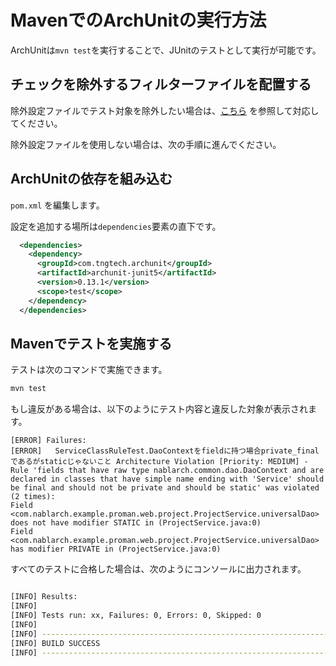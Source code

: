 # MavenでのArchUnitの実行方法

ArchUnitは`mvn test`を実行することで、JUnitのテストとして実行が可能です。

## チェックを除外するフィルターファイルを配置する

除外設定ファイルでテスト対象を除外したい場合は、[こちら](Ops-Rule.md#%E9%99%A4%E5%A4%96%E8%A8%AD%E5%AE%9A%E3%83%95%E3%82%A1%E3%82%A4%E3%83%AB%E3%81%AB%E8%A8%98%E8%BC%89%E3%81%97%E3%81%99%E3%81%B9%E3%81%A6%E3%81%AE%E3%82%A2%E3%83%BC%E3%82%AD%E3%83%86%E3%82%AF%E3%83%81%E3%83%A3%E3%83%86%E3%82%B9%E3%83%88%E3%81%8B%E3%82%89%E9%99%A4%E5%A4%96%E3%81%99%E3%82%8B) を参照して対応してください。

除外設定ファイルを使用しない場合は、次の手順に進んでください。

## ArchUnitの依存を組み込む

`pom.xml` を編集します。

設定を追加する場所は`dependencies`要素の直下です。

```xml
  <dependencies>
    <dependency>
      <groupId>com.tngtech.archunit</groupId>
      <artifactId>archunit-junit5</artifactId>
      <version>0.13.1</version>
      <scope>test</scope>
    </dependency>
  </dependencies>
```

## Mavenでテストを実施する

テストは次のコマンドで実施できます。

```sh
mvn test
```

もし違反がある場合は、以下のようにテスト内容と違反した対象が表示されます。

```
[ERROR] Failures:
[ERROR]   ServiceClassRuleTest.DaoContextをfieldに持つ場合private_finalであるがstaticじゃないこと Architecture Violation [Priority: MEDIUM] - Rule 'fields that have raw type nablarch.common.dao.DaoContext and are declared in classes that have simple name ending with 'Service' should be final and should not be private and should be static' was violated (2 times):
Field <com.nablarch.example.proman.web.project.ProjectService.universalDao> does not have modifier STATIC in (ProjectService.java:0)
Field <com.nablarch.example.proman.web.project.ProjectService.universalDao> has modifier PRIVATE in (ProjectService.java:0)
```

すべてのテストに合格した場合は、次のようにコンソールに出力されます。

```sh

[INFO] Results:
[INFO]
[INFO] Tests run: xx, Failures: 0, Errors: 0, Skipped: 0
[INFO]
[INFO] ------------------------------------------------------------------------
[INFO] BUILD SUCCESS
[INFO] ------------------------------------------------------------------------
```
